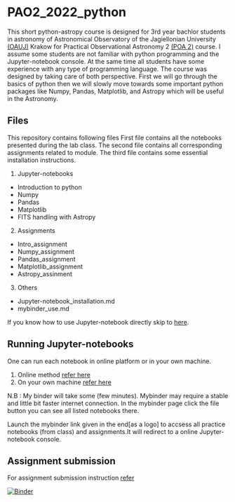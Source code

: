 # PAO2_2022_python
This short python-astropy course is designed for 3rd year bachlor students in astronomy of Astronomical Observatory of the Jagiellonian University [(OAUJ)](http://www.oa.uj.edu.pl/index.en.html) Krakow for Practical Observational Astronomy 2 [(POA 2)]() course. I assume some students are not familiar with python programming and the Jupyter-notebook console. At the same time all students have some experience with any type of programming language. The course was designed by taking care of both perspective. First we will go through the basics of python then we will slowly move towards some important python packages like  Numpy, Pandas, Matplotlib, and Astropy which will be useful in the Astronomy.

## Files
This repository contains following files
First file contains all the notebooks presented during the lab class. The second file contains all corresponding assignments related to module. The third file contains some essential installation instructions.
1. Jupyter-notebooks
* Introduction to python
* Numpy
* Pandas
* Matplotlib
* FITS handling with Astropy
2. Assignments
* Intro_assignment
* Numpy_assignment
* Pandas_assignment
* Matplotlib_assignment
* Astropy_assinment
3. Others
* Jupyter-notebook_installation.md
* mybinder_use.md

If you know how to use Jupyter-notebook directly skip to [here](/assignments/README.md).
## Running Jupyter-notebooks
One can run each notebook in online platform or in your own machine.
1. Online method [refer here](/others/mybinder_use.md)
2. On your own machine [refer here](/others/Jupyter-notebook_installation.md)

N.B : My binder will take some (few minutes). Mybinder may require a stable and little bit faster internet connection. In the mybinder page click the file button you can see all listed notebooks there. 

Launch the mybinder link given in the end[as a logo] to accsess all practice notebooks (from class) and assignments.It will redirect to a online Jupyter-notebook console.
## Assignment submission
For assignment submission instruction [refer](/assignments/README.md)

[![Binder](https://mybinder.org/badge_logo.svg)](https://mybinder.org/v2/gh/sagar-sethi/PAO2_2022_astropy/main?labpath=Introduction.ipynb)
